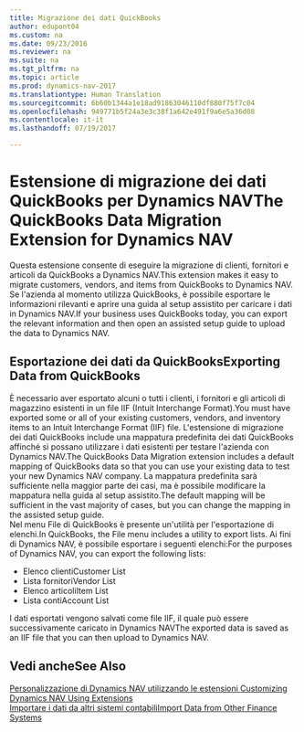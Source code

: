 ```yaml
---
title: Migrazione dei dati QuickBooks
author: edupont04
ms.custom: na
ms.date: 09/23/2016
ms.reviewer: na
ms.suite: na
ms.tgt_pltfrm: na
ms.topic: article
ms.prod: dynamics-nav-2017
ms.translationtype: Human Translation
ms.sourcegitcommit: 6b60b1344a1e18ad91863046110df880f75f7c04
ms.openlocfilehash: 949771b5f24a3e3c38f1a642e491f9a6e5a36d08
ms.contentlocale: it-it
ms.lasthandoff: 07/19/2017

---
```


# <a name="the-quickbooks-data-migration-extension-for-dynamics-nav"></a><span data-ttu-id="8262d-102">Estensione di migrazione dei dati QuickBooks per Dynamics NAV</span><span class="sxs-lookup"><span data-stu-id="8262d-102">The QuickBooks Data Migration Extension for Dynamics NAV</span></span>
<span data-ttu-id="8262d-103">Questa estensione consente di eseguire la migrazione di clienti, fornitori e articoli da QuickBooks a Dynamics NAV.</span><span class="sxs-lookup"><span data-stu-id="8262d-103">This extension makes it easy to migrate customers, vendors, and items from QuickBooks to Dynamics NAV.</span></span> <span data-ttu-id="8262d-104">Se l'azienda al momento utilizza QuickBooks, è possibile esportare le informazioni rilevanti e aprire una guida al setup assistito per caricare i dati in Dynamics NAV.</span><span class="sxs-lookup"><span data-stu-id="8262d-104">If your business uses QuickBooks today, you can export the relevant information and then open an assisted setup guide to upload the data to Dynamics NAV.</span></span>  

## <a name="exporting-data-from-quickbooks"></a><span data-ttu-id="8262d-105">Esportazione dei dati da QuickBooks</span><span class="sxs-lookup"><span data-stu-id="8262d-105">Exporting Data from QuickBooks</span></span>
<span data-ttu-id="8262d-106">È necessario aver esportato alcuni o tutti i clienti, i fornitori e gli articoli di magazzino esistenti in un file IIF (Intuit Interchange Format).</span><span class="sxs-lookup"><span data-stu-id="8262d-106">You must have exported some or all of your existing customers, vendors, and inventory items to an Intuit Interchange Format (IIF) file.</span></span> <span data-ttu-id="8262d-107">L'estensione di migrazione dei dati QuickBooks include una mappatura predefinita dei dati QuickBooks affinché si possano utilizzare i dati esistenti per testare l'azienda con Dynamics NAV.</span><span class="sxs-lookup"><span data-stu-id="8262d-107">The QuickBooks Data Migration extension includes a default mapping of QuickBooks data so that you can use your existing data to test your new Dynamics NAV company.</span></span> <span data-ttu-id="8262d-108">La mappatura predefinita sarà sufficiente nella maggior parte dei casi, ma è possibile modificare la mappatura nella guida al setup assistito.</span><span class="sxs-lookup"><span data-stu-id="8262d-108">The default mapping will be sufficient in the vast majority of cases, but you can change the mapping in the assisted setup guide.</span></span>  
<span data-ttu-id="8262d-109">Nel menu File di QuickBooks è presente un'utilità per l'esportazione di elenchi.</span><span class="sxs-lookup"><span data-stu-id="8262d-109">In QuickBooks, the File menu includes a utility to export lists.</span></span> <span data-ttu-id="8262d-110">Ai fini di Dynamics NAV, è possibile esportare i seguenti elenchi:</span><span class="sxs-lookup"><span data-stu-id="8262d-110">For the purposes of Dynamics NAV, you can export the following lists:</span></span>
- <span data-ttu-id="8262d-111">Elenco clienti</span><span class="sxs-lookup"><span data-stu-id="8262d-111">Customer List</span></span>
- <span data-ttu-id="8262d-112">Lista fornitori</span><span class="sxs-lookup"><span data-stu-id="8262d-112">Vendor List</span></span>
- <span data-ttu-id="8262d-113">Elenco articoli</span><span class="sxs-lookup"><span data-stu-id="8262d-113">Item List</span></span>
- <span data-ttu-id="8262d-114">Lista conti</span><span class="sxs-lookup"><span data-stu-id="8262d-114">Account List</span></span>  

<span data-ttu-id="8262d-115">I dati esportati vengono salvati come file IIF, il quale può essere successivamente caricato in Dynamics NAV</span><span class="sxs-lookup"><span data-stu-id="8262d-115">The exported data is saved as an IIF file that you can then upload to Dynamics NAV.</span></span>

## <a name="see-also"></a><span data-ttu-id="8262d-116">Vedi anche</span><span class="sxs-lookup"><span data-stu-id="8262d-116">See Also</span></span>  
[<span data-ttu-id="8262d-117">Personalizzazione di Dynamics NAV utilizzando le estensioni </span><span class="sxs-lookup"><span data-stu-id="8262d-117">Customizing Dynamics NAV Using Extensions </span></span>](ui-extensions.md)  
[<span data-ttu-id="8262d-118">Importare i dati da altri sistemi contabili</span><span class="sxs-lookup"><span data-stu-id="8262d-118">Import Data from Other Finance Systems</span></span>](upload-data.md)  

